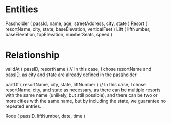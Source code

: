 # Entities
Passholder ( passId, name, age, streetAddress, city, state )
Resort ( resortName, city, state, baseElevation, verticalFeet )
Lift ( liftNumber, baseElevation, topElevation, numberSeats, speed )
# Relationship
validAt ( passID, resortName ) // In this case, I chose resortName and passID, as city and state are already defined in the passholder

partOf ( resortName, city, state, liftNumber ) // In this case, I chose resortName, city, and state as necessary, as there can be multiple resorts with the same name (unlikely, but still possible), and there can be two or more cities with the same name, but by including the state, we guarantee no repeated entries.  

Rode ( passID, liftNumber, date, time )